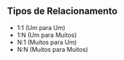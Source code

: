 ## Tipos de Relacionamento

- 1:1 (Um para Um)
- 1:N (Um para Muitos)
- N:1 (Muitos para Um)
- N:N (Muitos para Muitos)